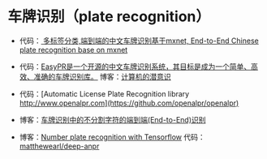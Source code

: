 # 车牌识别（plate recognition）


* 代码：[ 多标签分类,端到端的中文车牌识别基于mxnet, End-to-End Chinese plate recognition base on mxnet](https://github.com/szad670401/end-to-end-for-chinese-plate-recognition)

* 代码：[EasyPR是一个开源的中文车牌识别系统，其目标是成为一个简单、高效、准确的车牌识别库。](https://github.com/liuruoze/EasyPR)
博客：[计算机的潜意识](http://www.cnblogs.com/subconscious/)

* 代码：[Automatic License Plate Recognition library http://www.openalpr.com](https://github.com/openalpr/openalpr)  

* 博客：[车牌识别中的不分割字符的端到端(End-to-End)识别](http://blog.csdn.net/article/details?id=52174198)

* 博客：[Number plate recognition with Tensorflow](http://matthewearl.github.io/2016/05/06/cnn-anpr/)
代码：[matthewearl/deep-anpr](https://github.com/matthewearl/deep-anpr)